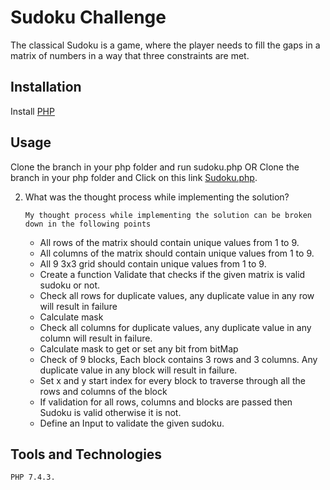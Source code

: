 # Sudoku Challenge

The classical Sudoku is a game, where the player needs to fill the gaps in a matrix of numbers in a way that three constraints are met.

## Installation
Install [PHP](https://www.php.net/downloads.php)

## Usage

Clone the branch in your php folder and run sudoku.php
OR
Clone the branch in your php folder and Click on this link [Sudoku.php](http://localhost/sudoku.php).


2. What was the thought process while implementing the solution?

   ```My thought process while implementing the solution can be broken down in the following points```

    - All rows of the matrix should contain unique values from 1 to 9.
    - All columns of the matrix should contain unique values from 1 to 9.
    - All 9 3x3 grid should contain unique values from 1 to 9.
    - Create a function Validate that checks if the given matrix is valid sudoku or not.
    - Check all rows for duplicate values, any duplicate value in any row will result in failure
    - Calculate mask
    - Check all columns for duplicate values, any duplicate value in any column will result in failure.
    - Calculate mask to get or set any bit from bitMap
    - Check of 9 blocks, Each block contains 3 rows and 3 columns. Any duplicate value in any block will result in failure.
    - Set x and y start index for every block to traverse through all the rows and columns of the block
    - If validation for all rows, columns and blocks are passed then Sudoku is valid otherwise it is not.
    - Define an Input to validate the given sudoku.

## Tools and Technologies
    PHP 7.4.3.

